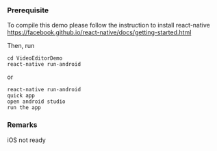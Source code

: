 ### Prerequisite
To compile this demo please follow the instruction to install react-native  
https://facebook.github.io/react-native/docs/getting-started.html

Then, run  
```
cd VideoEditorDemo  
react-native run-android  
```
or
```
react-native run-android 
quick app
open android studio
run the app
```

### Remarks  
iOS not ready
